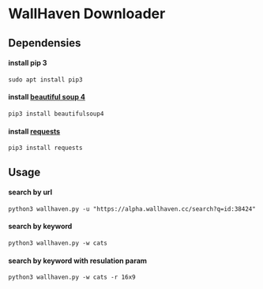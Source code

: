 # WallHaven Downloader
## Dependensies

#### install pip 3
```sudo apt install pip3```
#### install [beautiful soup 4](https://www.crummy.com/software/BeautifulSoup/bs4/doc/#quick-start) <br>
```pip3 install beautifulsoup4```
#### install [requests](https://pypi.org/project/requests/) <br>
```pip3 install requests```

## Usage

#### search by url
```python3 wallhaven.py -u "https://alpha.wallhaven.cc/search?q=id:38424" ```
#### search by keyword
```python3 wallhaven.py -w cats ```
#### search by keyword with resulation param
```python3 wallhaven.py -w cats -r 16x9 ```

